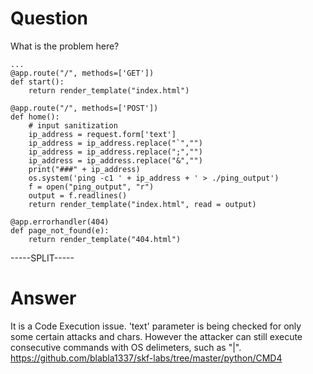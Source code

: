 # Question
 
What is the problem here?
 
```
...
@app.route("/", methods=['GET'])
def start():
    return render_template("index.html")

@app.route("/", methods=['POST'])
def home():
    # input sanitization
    ip_address = request.form['text']
    ip_address = ip_address.replace("`","")
    ip_address = ip_address.replace(";","")
    ip_address = ip_address.replace("&","")
    print("###" + ip_address)
    os.system('ping -c1 ' + ip_address + ' > ./ping_output')
    f = open("ping_output", "r")
    output = f.readlines()
    return render_template("index.html", read = output)

@app.errorhandler(404)
def page_not_found(e):
    return render_template("404.html")
```
 
-----SPLIT-----
 
# Answer

It is a Code Execution issue. 'text' parameter is being checked for only some certain attacks and chars. However the attacker can still execute consecutive commands with OS delimeters, such as "|". https://github.com/blabla1337/skf-labs/tree/master/python/CMD4